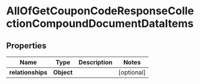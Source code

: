 # AllOfGetCouponCodeResponseCollectionCompoundDocumentDataItems

## Properties
Name | Type | Description | Notes
------------ | ------------- | ------------- | -------------
**relationships** | **Object** |  |  [optional]

